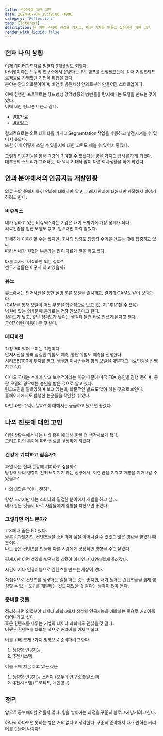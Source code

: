 ```yaml
---
title: 관심사에 대한 고민
date: 2024-07-04 19:49:00 +0900
category: "Reflections"
tags: [Interest]
description: 난 어떤 주제에 관심을 가지고, 어떤 가치를 만들고 싶은지에 대한 고민
render_with_liquid: false
---
```




## 현재 나의 상황

이제 데이터과학자로 일한지 3개월정도 되었다.  
아이펠이라는 모두의 연구소에서 운영하는 부트캠프를 진행했었는데, 이때 기업연계프로젝트로 진행했던 기업에 취업을 했다.  
분야는 안과의료분야이며, 비앤빛 밝은세상 안과로부터 만들어진 스타트업이다.  

이때 진행한 프로젝트는 당뇨병성 망막병증의 병변들을 탐지해내는 모델을 만드는 것이었다.  
이에 대한 링크는 다음과 같다.  
- [발표자료](https://github.com/mkk4726/DR-GeuAl/blob/main/%EC%B5%9C%EC%A2%85%EB%B0%9C%ED%91%9C.pdf)
- [발표링크](https://www.youtube.com/watch?v=ox_jmqZ1V64)

결과적으로는 의료 데이터를 가지고 Segmentation 작업을 수행하고 발전시켜볼 수 있어서 좋았다.  
또한 이게 어떻게 쓰일 수 있을지에 대한 고민도 해볼 수 있어서 좋았다.  

그렇게 인공지능을 통해 건강에 기여할 수 있겠다는 꿈을 가지고 입사를 하게 되었다.  
대부분의 스토리가 그러하듯, 나 역시 기대와 많이 다른 회사생활을 하게 되었다.  

## 안과 분야에서의 인공지능 개발현황

의료 분야 중에서 특히 안과에 대해서만 알고, 그래서 안과에 대해서만 한정해서 이야기하려고 한다.  

### 비쥬웍스

내가 일하고 있는 비쥬웍스라는 기업은 내가 느끼기에 가장 성취가 적다.  
의료인증을 받은 모델도 없고, 받으려면 아직 멀었다.  

자세하게 이야기할 수는 없지만, 회사의 방향도 당장의 수익을 만드는 것에 집중하고 있다.  
따라서 내가 원했던 부분과는 많이 다르게 일을 하고 있다.  

다른 회사로 이직하면 되는 걸까?   
선두기업들은 어떻게 하고 있을까?    

### 뷰노

뷰노에서는 안저사진을 통한 질병 분류 모델을 출시하고, 결과에 CAM도 같이 보여준다.   
(CAM을 통해 모델이 어느 부분을 집중적으로 보고 있는지 '추정'할 수 있음)   
병원에 있는 의사분께 듣기로는 전혀 안쓰인다고 한다.   
정확도가 낮고, 몇번 정확도가 낮다는 생각이 들면 바로 안쓰게 된다고 한다.   
굳이? 이런 마음이 큰 것 같다.   

### 메디비전

가장 재미있어 보이는 기업이다.    
안저사진을 통해 심질환 위험도 예측, 콩팥 위험도 예측을 진행한다.    
시리즈B(100억)투자를 받고, 쟁쟁한 이사진들과 함께 모델을 개발하고 의료인증을 진행하고 있다.    

아마도 국내는 수가가 낮고 보수적이라는 이유 때문에 미국 FDA 승인을 진행 중이며, 콩팥 모델의 경우에는 승인을 받은 것으로 알고 있다.   
링크드인을 팔로잉하며 보고 있는데, 학문적인 발표도 많이 하는 것으로 보인다.   
홈페이지에서도 발행한 논문들을 확인할 수 있다.   
    
다만 과연 수익이 날까? 에 대해서는 궁금하고 났으면 좋겠다.   

## 나의 진로에 대한 고민

이런 상황속에서 나는 나의 흥미에 대해 한번 더 생각해보게 됐다.   
그리고 이런 흥미에 따라 진로를 결정하게 되었다.    

### 건강에 기여하고 싶은가?

과연 나는 진짜 건강에 기여하고 싶을까?    
당장에 나의 영향이 전혀 느껴지지 않는 상황에서, 이런 꿈을 가지고 개발을 이어나갈 수 있을까?    
   
나의 대답은 "아니, 전혀" .   
   
항상 느끼지만 나는 소비자와 밀접한 분야에서 개발을 하고 싶다.   
내가 만든 것들이 바로 사람들에게 영향을 미쳤으면 좋겠다.   

### 그렇다면 어느 분야?
    
고3때 내 꿈은 PD 였다.   
물론 이과였지만, 컨텐츠들을 소비하며 삶을 이어나갈 수 있었고 많은 영감을 받았기 때문이다.   
나도 좋은 컨텐츠를 만들어 다른 사람에게 긍정적인 영향을 주고 싶었다.   
   
핑계지만 이런 생각을 발전시킬 상황이 아니었고 자연스럽게 흘러갔다.    
   
시간이 지나 인공지능으로 컨텐츠를 만드는 세상이 왔다.    
    
직접적으로 컨텐츠를 생성하는 일을 하는 것도 좋지만, 내가 원하는 컨텐츠들을 쉽게 생성할 수 있는 도구를 개발하는 것도 재밌을 것 같다는 생각이 많이 든다.    
   

### 준비할 것들
   
정리하자면 의료분야 데이터 과학자에서 생성형 인공지능을 개발하는 쪽으로 커리어를 이어나가고 싶다.    
혹은 컨텐츠를 다루는 기업의 데이터 과학자도 괜찮을 것 같다.   
어쨌든 컨텐츠를 다루는 쪽으로 커리어를 가지고 싶다.   
    
이를 위해 크게 2가지 방향으로 준비하려고 한다.    
   
1. 생성형 인공지능   
2. 추천시스템     

이를 위해 지금 하고 있는 것은 

1. 생성형 인공지능 스터디 (모두의 연구소 풀잎스쿨)
2. 추천시스템 (프로젝트, 개인공부)


## 정리

앞으로 공부해야할 것들이 많다. 
탑을 쌓아가는 과정을 꾸준히 블로그에 남기려고 한다.

하나씩 하다보면 못하는 일은 거의 없다고 생각한다.
꾸준히 준비해서 내가 원하는 커리어를 만들어 나가자! 


